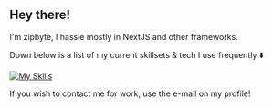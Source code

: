 ## Hey there!

I'm zipbyte, I hassle mostly in NextJS and other frameworks.

Down below is a list of my current skillsets & tech I use frequently ⬇️

[![My Skills](https://skillicons.dev/icons?i=js,html,css,ae,bash,blender,cloudflare,discord,bots,discordjs,electron,express,figma,firebase,git,github,idea,java,kotlin,linux,md,mongodb,mysql,nextjs,nginx,nodejs,ps,prisma,py,sqlite,supabase,tailwind,tauri,ubuntu,unity,unreal,vercel,windows)](https://skillicons.dev)

If you wish to contact me for work, use the e-mail on my profile!
